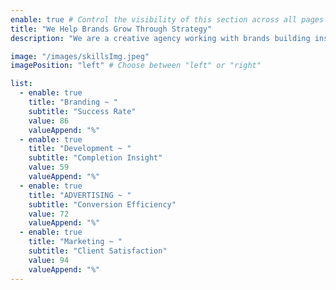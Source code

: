 ```yaml
---
enable: true # Control the visibility of this section across all pages where it is used
title: "We Help Brands Grow Through Strategy"
description: "We are a creative agency working with brands building insightful <br /> strategy, creating unique designs and crafting value"

image: "/images/skillsImg.jpeg"
imagePosition: "left" # Choose between "left" or "right"

list:
  - enable: true
    title: "Branding ~ "
    subtitle: "Success Rate"
    value: 86
    valueAppend: "%"
  - enable: true
    title: "Development ~ "
    subtitle: "Completion Insight"
    value: 59
    valueAppend: "%"
  - enable: true
    title: "ADVERTISING ~ "
    subtitle: "Conversion Efficiency"
    value: 72
    valueAppend: "%"
  - enable: true
    title: "Marketing ~ "
    subtitle: "Client Satisfaction"
    value: 94
    valueAppend: "%"
---
```

